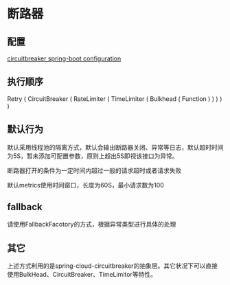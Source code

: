 # 断路器

## 配置

[circuitbreaker spring-boot configuration](https://resilience4j.readme.io/docs/getting-started-3#configuration)

## 执行顺序

Retry ( CircuitBreaker ( RateLimiter ( TimeLimiter ( Bulkhead ( Function ) ) ) ) )

## 默认行为

默认采用线程池的隔离方式，默认会输出断路器关闭、异常等日志，默认超时时间为5S，暂未添加可配置参数，原则上超出5S即视该接口为异常。

断路器打开的条件为一定时间内超过一般的请求超时或者请求失败

默认metrics使用时间窗口，长度为60S，最小请求数为100

## fallback

请使用FallbackFacotory的方式，根据异常类型进行具体的处理

## 其它

上述方式利用的是spring-cloud-circuitbreaker的抽象层。其它状况下可以直接使用BulkHead、CircuitBreaker、TimeLimitor等特性。
